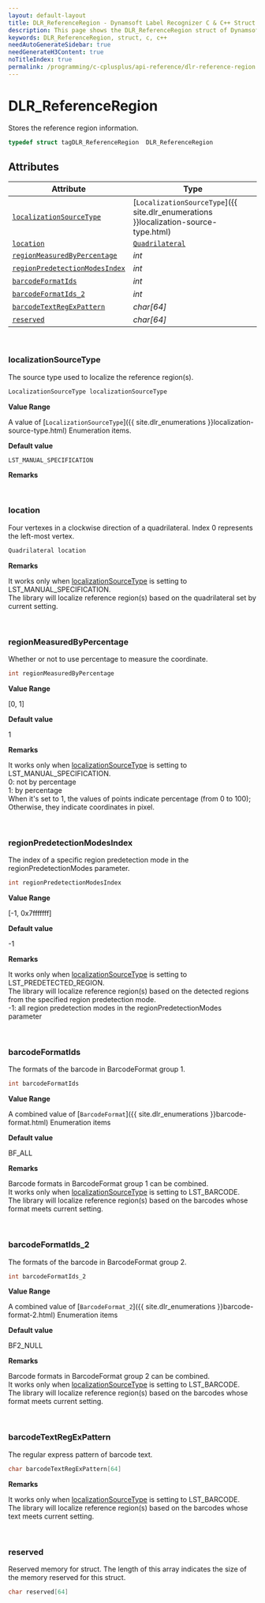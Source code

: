 ```yaml
---
layout: default-layout
title: DLR_ReferenceRegion - Dynamsoft Label Recognizer C & C++ Struct
description: This page shows the DLR_ReferenceRegion struct of Dynamsoft Label Recognizer for C & C++ Language.
keywords: DLR_ReferenceRegion, struct, c, c++
needAutoGenerateSidebar: true
needGenerateH3Content: true
noTitleIndex: true
permalink: /programming/c-cplusplus/api-reference/dlr-reference-region.html
---
```



# DLR_ReferenceRegion
Stores the reference region information.  

```cpp
typedef struct tagDLR_ReferenceRegion  DLR_ReferenceRegion 
```  
  

## Attributes
  
| Attribute | Type |
|---------- | ---- |
| [`localizationSourceType`](#localizationsourcetype) | [`LocalizationSourceType`]({{ site.dlr_enumerations }}localization-source-type.html) |
| [`location`](#location) | [`Quadrilateral`](quadrilateral.html) |
| [`regionMeasuredByPercentage`](#regionmeasuredbypercentage) | *int* |
| [`regionPredetectionModesIndex`](#regionpredetectionmodesindex) | *int* |
| [`barcodeFormatIds`](#barcodeformatids) | *int* |
| [`barcodeFormatIds_2`](#barcodeformatids_2) | *int* |
| [`barcodeTextRegExPattern`](#barcodetextregexpattern) | *char\[64\]* |
| [`reserved`](#reserved) | *char\[64\]* |

&nbsp;

### localizationSourceType
The source type used to localize the reference region(s).
```cpp
LocalizationSourceType localizationSourceType
```

**Value Range**

A value of [`LocalizationSourceType`]({{ site.dlr_enumerations }}localization-source-type.html) Enumeration items.

**Default value**

`LST_MANUAL_SPECIFICATION`

**Remarks**



&nbsp;

### location
Four vertexes in a clockwise direction of a quadrilateral. Index 0 represents the left-most vertex. 
```cpp
Quadrilateral location
```

**Remarks**

It works only when [localizationSourceType](#localizationsourcetype) is setting to LST_MANUAL_SPECIFICATION.<br>
    The library will localize reference region(s) based on the quadrilateral set by current setting.<br>

&nbsp;

### regionMeasuredByPercentage
Whether or not to use percentage to measure the coordinate.
```cpp
int regionMeasuredByPercentage
```

**Value Range**

[0, 1]

**Default value**

1

**Remarks**

It works only when [localizationSourceType](#localizationsourcetype) is setting to LST_MANUAL_SPECIFICATION.<br>
    0: not by percentage<br>
    1: by percentage<br>
    When it's set to 1, the values of points indicate percentage (from 0 to 100); Otherwise, they indicate coordinates in pixel.  


&nbsp;

### regionPredetectionModesIndex
The index of a specific region predetection mode in the regionPredetectionModes parameter.
```cpp
int regionPredetectionModesIndex
```

**Value Range**

[-1, 0x7fffffff]

**Default value**

-1

**Remarks**

It works only when [localizationSourceType](#localizationsourcetype) is setting to LST_PREDETECTED_REGION.<br>
    The library will localize reference region(s) based on the detected regions from the specified region predetection mode.<br>
    -1: all region predetection modes in the regionPredetectionModes parameter
    

&nbsp;

### barcodeFormatIds
The formats of the barcode in BarcodeFormat group 1.
```cpp
int barcodeFormatIds
```

**Value Range**

A combined value of [`BarcodeFormat`]({{ site.dlr_enumerations }}barcode-format.html) Enumeration items

**Default value**

BF_ALL

**Remarks**

Barcode formats in BarcodeFormat group 1 can be combined.<br>
    It works only when [localizationSourceType](#localizationsourcetype) is setting to LST_BARCODE.<br>
    The library will localize reference region(s) based on the barcodes whose format meets current setting.  
    

&nbsp;

### barcodeFormatIds_2
The formats of the barcode in BarcodeFormat group 2.
```cpp
int barcodeFormatIds_2
```

**Value Range**

A combined value of [`BarcodeFormat_2`]({{ site.dlr_enumerations }}barcode-format-2.html) Enumeration items

**Default value**

BF2_NULL

**Remarks**

Barcode formats in BarcodeFormat group 2 can be combined.<br>
    It works only when [localizationSourceType](#localizationsourcetype) is setting to LST_BARCODE.<br>
    The library will localize reference region(s) based on the barcodes whose format meets current setting.

&nbsp;

### barcodeTextRegExPattern
The regular express pattern of barcode text.
```cpp
char barcodeTextRegExPattern[64]
```

**Remarks**

It works only when [localizationSourceType](#localizationsourcetype) is setting to LST_BARCODE.<br>
    The library will localize reference region(s) based on the barcodes whose text meets current setting.


&nbsp;

### reserved
Reserved memory for struct. The length of this array indicates the size of the memory reserved for this struct.
```cpp
char reserved[64]
```
